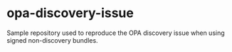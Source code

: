 # opa-discovery-issue
Sample repository used to reproduce the OPA discovery issue when using signed non-discovery bundles.
